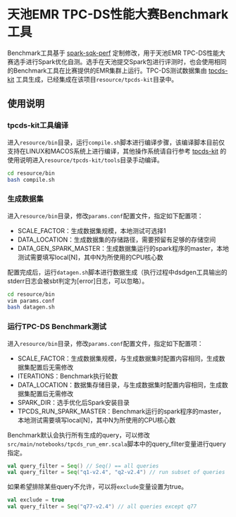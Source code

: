 # 天池EMR TPC-DS性能大赛Benchmark工具

Benchmark工具基于 [spark-sqk-perf](https://github.com/databricks/spark-sql-perf) 定制修改，用于天池EMR TPC-DS性能大赛选手进行Spark优化自测。选手在天池提交Spark包进行评测时，也会使用相同的Benchmark工具在比赛提供的EMR集群上运行。TPC-DS测试数据集由 [tpcds-kit](https://github.com/databricks/tpcds-kit) 工具生成，已经集成在该项目`resource/tpcds-kit`目录中。

## 使用说明
### tpcds-kit工具编译
进入`resource/bin`目录，运行`compile.sh`脚本进行编译步骤，该编译脚本目前仅支持在LINUX和MACOS系统上进行编译，其他操作系统请自行参考 [tpcds-kit](https://github.com/databricks/tpcds-kit) 的使用说明进入`resource/tpcds-kit/tools`目录手动编译。
```bash
cd resource/bin
bash compile.sh
```

### 生成数据集
进入`resource/bin`目录，修改`params.conf`配置文件，指定如下配置项：
* SCALE_FACTOR：生成数据集规模，本地测试可选择1
* DATA_LOCATION：生成数据集的存储路径，需要预留有足够的存储空间
* DATA_GEN_SPARK_MASTER：生成数据集运行的spark程序的master，本地测试需要填写local[N]，其中N为所使用的CPU核心数

配置完成后，运行`datagen.sh`脚本进行数据生成（执行过程中dsdgen工具输出的stderr日志会被sbt判定为[error]日志，可以忽略）。
```bash
cd resource/bin
vim params.conf
bash datagen.sh
```

### 运行TPC-DS Benchmark测试
进入`resource/bin`目录，修改`params.conf`配置文件，指定如下配置项：
* SCALE_FACTOR：生成数据集规模，与生成数据集时配置内容相同，生成数据集配置后无需修改
* ITERATIONS：Benchmark执行轮数
* DATA_LOCATION：数据集存储目录，与生成数据集时配置内容相同，生成数据集配置后无需修改
* SPARK_DIR：选手优化后Spark安装目录
* TPCDS_RUN_SPARK_MASTER：Benchmark运行的spark程序的master，本地测试需要填写local[N]，其中N为所使用的CPU核心数

Benchmark默认会执行所有生成的query，可以修改`src/main/notebooks/tpcds_run_emr.scala`脚本中的query_filter变量进行query指定。
```scala
val query_filter = Seq() // Seq() == all queries
val query_filter = Seq("q1-v2.4", "q2-v2.4") // run subset of queries
```

如果希望排除某些query不允许，可以将`exclude`变量设置为true。
```scala
val exclude = true
val query_filter = Seq("q77-v2.4") // all queries except q77
```
